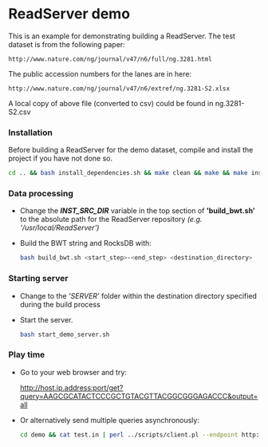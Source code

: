 # ReadServer demo

This is an example for demonstrating building a ReadServer.
The test dataset is from the following paper:

    http://www.nature.com/ng/journal/v47/n6/full/ng.3281.html

The public accession numbers for the lanes are in here:
    
    http://www.nature.com/ng/journal/v47/n6/extref/ng.3281-S2.xlsx

A local copy of above file (converted to csv) could be found in ng.3281-S2.csv

### Installation

Before building a ReadServer for the demo dataset, compile and install the project if you have not done so.
```sh
cd .. && bash install_dependencies.sh && make clean && make && make install
```

### Data processing

  - Change the **_INST_SRC_DIR_** variable in the top section of **'build_bwt.sh'** to the absolute path for the ReadServer repository _(e.g. '/usr/local/ReadServer')_

  - Build the BWT string and RocksDB with:
    ```sh
    bash build_bwt.sh <start_step>-<end_step> <destination_directory>
    ```

### Starting server

  - Change to the _'SERVER'_ folder within the destination directory specified during the build process

  - Start the server.
    ```sh
    bash start_demo_server.sh
    ```

### Play time

  - Go to your web browser and try:

    http://host.ip.address:port/get?query=AAGCGCATACTCCCGCTGTACGTTACGGCGGGAGACCC&output=all

  - Or alternatively send multiple queries asynchronously:
    ```sh
    cd demo && cat test.in | perl ../scripts/client.pl --endpoint http://host.ip.address:port/ | less
    ```
